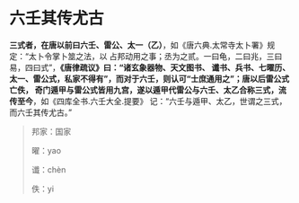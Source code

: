 六壬其传尤古
===================================================================================
**三式者，在唐以前曰六壬、雷公、太一（乙）**，如《唐六典.太常寺太卜署》规定：“太卜令掌卜筮之法，以
占邦动用之事；丞为之贰。一曰龟，二曰兆，三曰易，四曰式”，**《唐律疏议》曰：“诸玄象器物、天文图书、
谶书、兵书、七曜历、太一、雷公式，私家不得有”，而对于六壬，则认可“士庶通用之”；唐以后雷公式亡佚，
奇门遁甲与雷公式皆用九宫，遂以遁甲代雷公与六壬、太乙合称三式，流传至今**，如《四库全书.六壬大全.提要》
记：“六壬与遁甲、太乙，世谓之三式，而六壬其传尤古。”


> 邦家：国家
>
> 曜：yao 
> 
> 谶：chèn
>
> 佚：yi 


